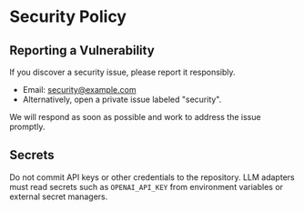 # Security Policy

## Reporting a Vulnerability

If you discover a security issue, please report it responsibly.

- Email: security@example.com
- Alternatively, open a private issue labeled "security".

We will respond as soon as possible and work to address the issue promptly.

## Secrets

Do not commit API keys or other credentials to the repository. LLM adapters
must read secrets such as `OPENAI_API_KEY` from environment variables or
external secret managers.
